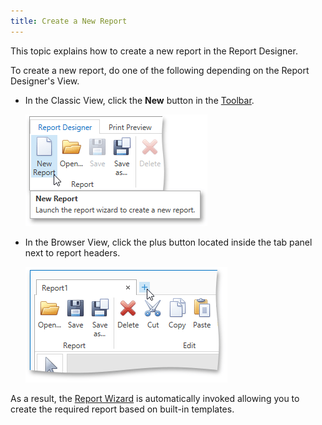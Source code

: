 ```yaml
---
title: Create a New Report
---
```

This topic explains how to create a new report in the Report Designer.

To create a new report, do one of the following depending on the Report Designer's View.
* In the Classic View, click the **New** button in the [Toolbar](../../../../../../interface-elements-for-desktop/articles/report-designer/report-designer-for-wpf/interface-elements/toolbar.md).
	
	![EUD_WpfReportDesigner_CreateReportClassicView](../../../../../images/Img123983.png)
* In the Browser View, click the plus button located inside the tab panel next to report headers.
	
	![EUD_WpfReportDesigner_CreateReportBrowserView](../../../../../images/Img123984.png)

As a result, the [Report Wizard](../../../../../../interface-elements-for-desktop/articles/report-designer/report-designer-for-wpf/report-wizard.md) is automatically invoked allowing you to create the required report based on built-in templates.
